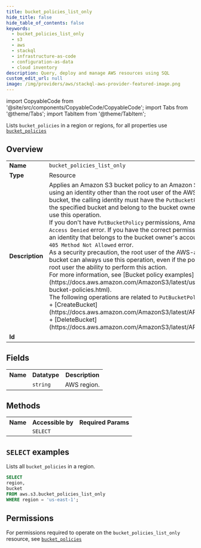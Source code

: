 ```yaml
---
title: bucket_policies_list_only
hide_title: false
hide_table_of_contents: false
keywords:
  - bucket_policies_list_only
  - s3
  - aws
  - stackql
  - infrastructure-as-code
  - configuration-as-data
  - cloud inventory
description: Query, deploy and manage AWS resources using SQL
custom_edit_url: null
image: /img/providers/aws/stackql-aws-provider-featured-image.png
---
```


import CopyableCode from '@site/src/components/CopyableCode/CopyableCode';
import Tabs from '@theme/Tabs';
import TabItem from '@theme/TabItem';

Lists <code>bucket_policies</code> in a region or regions, for all properties use <a href="/providers/aws/serviceName/bucket_policies/"><code>bucket_policies</code></a>

## Overview
<table><tbody>
<tr><td><b>Name</b></td><td><code>bucket_policies_list_only</code></td></tr>
<tr><td><b>Type</b></td><td>Resource</td></tr>
<tr><td><b>Description</b></td><td>Applies an Amazon S3 bucket policy to an Amazon S3 bucket. If you are using an identity other than the root user of the AWS-account that owns the bucket, the calling identity must have the <code>PutBucketPolicy</code> permissions on the specified bucket and belong to the bucket owner's account in order to use this operation.<br />If you don't have <code>PutBucketPolicy</code> permissions, Amazon S3 returns a <code>403 Access Denied</code> error. If you have the correct permissions, but you're not using an identity that belongs to the bucket owner's account, Amazon S3 returns a <code>405 Method Not Allowed</code> error.<br />As a security precaution, the root user of the AWS-account that owns a bucket can always use this operation, even if the policy explicitly denies the root user the ability to perform this action. <br />For more information, see &#91;Bucket policy examples&#93;(https://docs.aws.amazon.com/AmazonS3/latest/userguide/example-bucket-policies.html).<br />The following operations are related to <code>PutBucketPolicy</code>:<br />+ &#91;CreateBucket&#93;(https://docs.aws.amazon.com/AmazonS3/latest/API/API_CreateBucket.html) <br />+ &#91;DeleteBucket&#93;(https://docs.aws.amazon.com/AmazonS3/latest/API/API_DeleteBucket.html)</td></tr>
<tr><td><b>Id</b></td><td><CopyableCode code="aws.s3.bucket_policies_list_only" /></td></tr>
</tbody></table>

## Fields
<table><tbody><tr><th>Name</th><th>Datatype</th><th>Description</th></tr><tr><td><CopyableCode code="region" /></td><td><code>string</code></td><td>AWS region.</td></tr>
</tbody></table>

## Methods

<table><tbody>
  <tr>
    <th>Name</th>
    <th>Accessible by</th>
    <th>Required Params</th>
  </tr>
  <tr>
    <td><CopyableCode code="list_resources" /></td>
    <td><code>SELECT</code></td>
    <td><CopyableCode code="region" /></td>
  </tr>
</tbody></table>

## `SELECT` examples
Lists all <code>bucket_policies</code> in a region.
```sql
SELECT
region,
bucket
FROM aws.s3.bucket_policies_list_only
WHERE region = 'us-east-1';
```


## Permissions

For permissions required to operate on the <code>bucket_policies_list_only</code> resource, see <a href="/providers/aws/s3/bucket_policies/#permissions"><code>bucket_policies</code></a>

